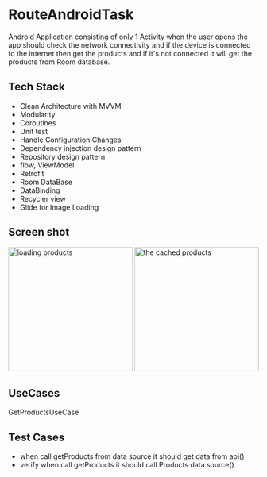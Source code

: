 # RouteAndroidTask
Android Application consisting of only 1 Activity when the user opens the app should check the network connectivity and if the device is connected to the internet then get the products and if it's not connected it will get the products from Room database.

## Tech Stack
- Clean Architecture with MVVM
- Modularity
- Coroutines
- Unit test
- Handle Configuration Changes
- Dependency injection design pattern
- Repository design pattern
- flow, ViewModel
- Retrofit
- Room DataBase
- DataBinding
- Recycler view
- Glide for Image Loading
## Screen shot

<img src="https://github.com/user-attachments/assets/9daf6d35-ccb3-4f34-984d-b0e6b6ef3231" alt="loading products" width="250"/>

<img src="https://github.com/user-attachments/assets/745a9b91-6a5e-40f0-ae2f-c03945a08319" alt="the cached products" width="250"/>

## UseCases
GetProductsUseCase

## Test Cases
- when call getProducts from data source it should get data from api()
- verify when call getProducts it should call Products data source()



